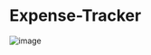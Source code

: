 # Expense-Tracker
![image](https://user-images.githubusercontent.com/90970004/219322498-c0911aa5-215e-4ea9-9b8f-81d2f5f962dc.png)
